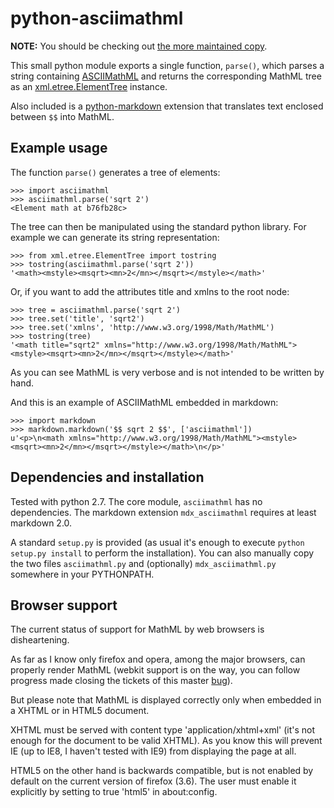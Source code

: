 # python-asciimathml

**NOTE:** You should be checking out [the more maintained copy](https://github.com/ShadowKyogre/python-asciimathml).

This small python module exports a single function, `parse()`, which parses a
string containing [ASCIIMathML][ASCIIMathML] and returns the corresponding
MathML tree as an [xml.etree.ElementTree][etree] instance.

Also included is a [python-markdown][python-markdown] extension that translates
text enclosed between `$$` into MathML.

[ASCIIMathML]: http://www1.chapman.edu/~jipsen/mathml/asciimath.html
[etree]: http://docs.python.org/library/xml.etree.elementtree.html
[python-markdown]: http://www.freewisdom.org/projects/python-markdown/

## Example usage

The function `parse()` generates a tree of elements:

    >>> import asciimathml
    >>> asciimathml.parse('sqrt 2')
    <Element math at b76fb28c>

The tree can then be manipulated using the standard python library.  For
example we can generate its string representation:

    >>> from xml.etree.ElementTree import tostring
    >>> tostring(asciimathml.parse('sqrt 2'))
    '<math><mstyle><msqrt><mn>2</mn></msqrt></mstyle></math>'

Or, if you want to add the attributes title and xmlns to the root node:

    >>> tree = asciimathml.parse('sqrt 2')
    >>> tree.set('title', 'sqrt2')
    >>> tree.set('xmlns', 'http://www.w3.org/1998/Math/MathML')
    >>> tostring(tree)
    '<math title="sqrt2" xmlns="http://www.w3.org/1998/Math/MathML"><mstyle><msqrt><mn>2</mn></msqrt></mstyle></math>'

As you can see MathML is very verbose and is not intended to be written by hand.

And this is an example of ASCIIMathML embedded in markdown:

    >>> import markdown
    >>> markdown.markdown('$$ sqrt 2 $$', ['asciimathml'])
    u'<p>\n<math xmlns="http://www.w3.org/1998/Math/MathML"><mstyle><msqrt><mn>2</mn></msqrt></mstyle></math>\n</p>'

## Dependencies and installation

Tested with python 2.7.  The core module, `asciimathml` has no dependencies.
The markdown extension `mdx_asciimathml` requires at least markdown 2.0.

A standard `setup.py` is provided (as usual it's enough to execute `python
setup.py install` to perform the installation).  You can also manually copy the
two files `asciimathml.py` and (optionally) `mdx_asciimathml.py` somewhere in
your PYTHONPATH.

## Browser support

The current status of support for MathML by web browsers is disheartening.

As far as I know only firefox and opera, among the major browsers, can properly
render MathML (webkit support is on the way, you can follow progress made
closing the tickets of this master [bug][bug]).

[bug]: https://bugs.webkit.org/show_bug.cgi?id=3251

But please note that MathML is displayed correctly only when embedded in a
XHTML or in HTML5 document.

XHTML must be served with content type 'application/xhtml+xml' (it's not enough
for the document to be valid XHTML).  As you know this will prevent IE (up to
IE8, I haven't tested with IE9) from displaying the page at all.

HTML5 on the other hand is backwards compatible, but is not enabled by default
on the current version of firefox (3.6).  The user must enable it explicitly by
setting to true 'html5' in about:config.

